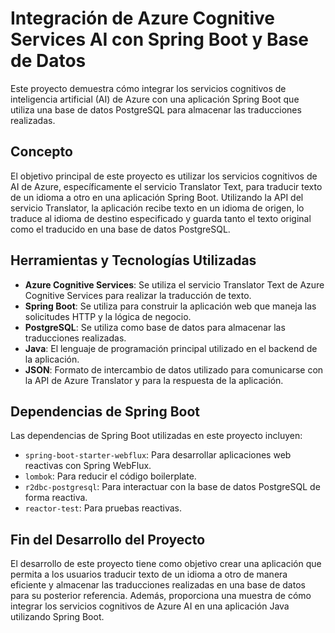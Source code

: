 # Integración de Azure Cognitive Services AI con Spring Boot y Base de Datos

Este proyecto demuestra cómo integrar los servicios cognitivos de inteligencia artificial (AI) de Azure con una aplicación Spring Boot que utiliza una base de datos PostgreSQL para almacenar las traducciones realizadas.

## Concepto

El objetivo principal de este proyecto es utilizar los servicios cognitivos de AI de Azure, específicamente el servicio Translator Text, para traducir texto de un idioma a otro en una aplicación Spring Boot. Utilizando la API del servicio Translator, la aplicación recibe texto en un idioma de origen, lo traduce al idioma de destino especificado y guarda tanto el texto original como el traducido en una base de datos PostgreSQL.

## Herramientas y Tecnologías Utilizadas

- **Azure Cognitive Services**: Se utiliza el servicio Translator Text de Azure Cognitive Services para realizar la traducción de texto.
- **Spring Boot**: Se utiliza para construir la aplicación web que maneja las solicitudes HTTP y la lógica de negocio.
- **PostgreSQL**: Se utiliza como base de datos para almacenar las traducciones realizadas.
- **Java**: El lenguaje de programación principal utilizado en el backend de la aplicación.
- **JSON**: Formato de intercambio de datos utilizado para comunicarse con la API de Azure Translator y para la respuesta de la aplicación.

## Dependencias de Spring Boot

Las dependencias de Spring Boot utilizadas en este proyecto incluyen:

- `spring-boot-starter-webflux`: Para desarrollar aplicaciones web reactivas con Spring WebFlux.
- `lombok`: Para reducir el código boilerplate.
- `r2dbc-postgresql`: Para interactuar con la base de datos PostgreSQL de forma reactiva.
- `reactor-test`: Para pruebas reactivas.

## Fin del Desarrollo del Proyecto

El desarrollo de este proyecto tiene como objetivo crear una aplicación que permita a los usuarios traducir texto de un idioma a otro de manera eficiente y almacenar las traducciones realizadas en una base de datos para su posterior referencia. Además, proporciona una muestra de cómo integrar los servicios cognitivos de Azure AI en una aplicación Java utilizando Spring Boot.
